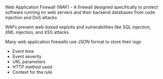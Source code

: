 Web Application Firewall (WAF) - A firewall designed specifically to protect software running on web servers and their backend databases from code injection and DoS attacks

WAFs prevent web-based exploits and vulnerabilities like SQL injection, XML injection, and XSS attacks

Many web application firewalls use JSON format to store their logs
- Event time
- Event severity
- URL parameters
- HTTP method used
- Context for the rule

